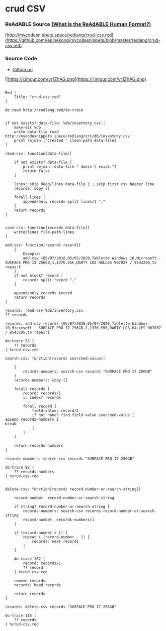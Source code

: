 
# crud CSV


### ReAdABLE Source [(What is the ReAdABLE Human Format?)](http://readablehumanformat.com)

[http://mycodesnippets.space/redlang/crud-csv.red](https://github.com/lepinekong/mycodesnippets/blob/master/redlang/crud-csv.red)


### Source Code

- [Github url](https://github.com/lepinekong/mycodesnippets/blob/master/redlang/src/crud-csv.red)
                        
![https://i.imgur.com/vr1ZhAG.png](https://i.imgur.com/vr1ZhAG.png)
                    


```

Red [
    Title: "crud-csv.red"
]

do read http://redlang.red/do-trace


if not exists? data-file: %db/inventory.csv [
    make-dir %db
    write data-file read http://mycodesnippets.space/redlang/src/db/inventory.csv
    print rejoin ["Created " clean-path data-file]
]

read-csv: function[data-file][

    if not exists? data-file [
        print rejoin [data-file " doesn't exist."]
        return false
    ]

    lines: skip Read/lines data-file 1 ; skip first csv header line 
    records: copy []

    forall lines [
        append/only records split lines/1 ","
    ]
    return records
]


save-csv: function[records data-file][
    write/lines file-path lines
]

add-csv: function[records record][
    {
        Example:
        add-csv {05/07/2018,05/07/2020,Tablette Windows 10,Microsoft - SURFACE PRO I5 256GB,1,1376.55€,DARTY LES HALLES 907037 / 9543295,to repair}
    }
    if not block? record [
        record: split record ","
    ]

    append/only records record
    return records
]

records: read-csv %db/inventory.csv
?? records

records: add-csv records {05/07/2018,05/07/2020,Tablette Windows 10,Microsoft - SURFACE PRO I7 256GB,1,1376.55€,DARTY LES HALLES 907037 / 9543295,to repair}

do-trace 53 [
    ?? records
] %crud-csv.red

search-csv: function[records searched-value][

    {
        records-numbers: search-csv records "SURFACE PRO I7 256GB"
    }
    records-numbers: copy []

    forall records [
        record: records/1 
        i: index? records

        forall record [
            field-value: record/1
            if not none? find field-value searched-value [
append records-numbers i
break
            ]
        ]
    ]
    
    return records-numbers
]

records-numbers: search-csv records "SURFACE PRO I7 256GB"

do-trace 82 [
    ?? records-numbers
] %crud-csv.red


delete-csv: function[records record-number-or-search-string][

    record-number: record-number-or-search-string

    if string? record-number-or-search-string [
        records-numbers: search-csv records record-number-or-search-string
        record-number: records-numbers/1
    ]

    if (record-number > 1) [
        repeat i (record-number - 1) [
            records: next records
        ]
    ]

    do-trace 102 [
        record: records/1
        ?? record
    ] %crud-csv.red
    
    remove records
    records: head records

    return records
]

records: delete-csv records "SURFACE PRO I7 256GB"

do-trace 115 [
    ?? records
] %crud-csv.red



        
```


